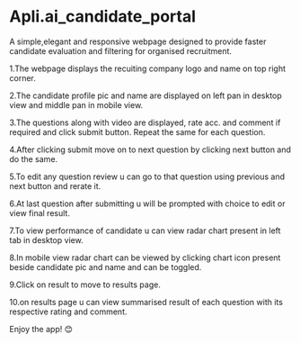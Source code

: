 # Apli.ai_candidate_portal
A simple,elegant and responsive webpage designed to provide faster candidate evaluation and filtering for organised recruitment.

1.The webpage displays the recuiting company logo and name on top right corner. 

2.The candidate profile pic and name are displayed on left pan in desktop view and middle pan in mobile view. 

3.The questions along with video are displayed, rate acc. and comment if required and click submit button. Repeat the same for each question. 

4.After clicking submit move on to next question by clicking next button and do the same. 

5.To edit any question review u can go to that question using previous and next button and rerate it. 

6.At last question after submitting u will be prompted with choice to edit or view final result. 

7.To view performance of candidate u can view radar chart present in left tab in desktop view. 

8.In mobile view radar chart can be viewed by clicking chart icon present beside candidate pic and name and can be toggled. 

9.Click on result to move to results page. 

10.on results page u can view summarised result of each question with its respective rating and comment. 


Enjoy the app! 😊
